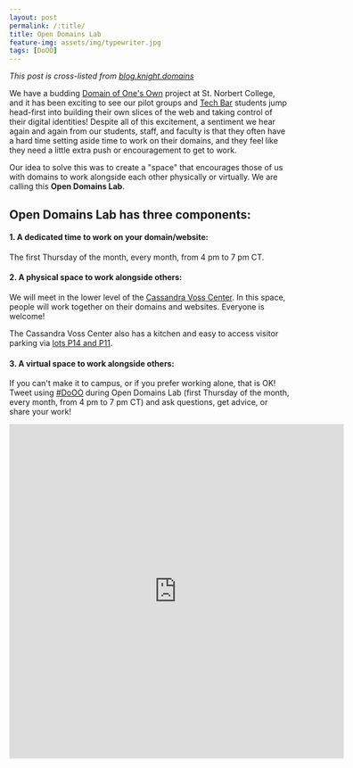 ```yaml
---
layout: post
permalink: /:title/
title: Open Domains Lab
feature-img: assets/img/typewriter.jpg
tags: [DoOO]
---
```

_This post is cross-listed from [blog.knight.domains](https://blog.knight.domains/thinkdeeper/open-domains-lab/)_

We have a budding [Domain of One's Own](https://knight.domains/) project at St. Norbert College, and it has been exciting to see our pilot groups and [Tech Bar](https://www.snc.edu/its/services/techbar.html) students jump head-first into building their own slices of the web and taking control of their digital identities! Despite all of this excitement, a sentiment we hear again and again from our students, staff, and faculty is that they often have a hard time setting aside time to work on their domains, and they feel like they need a little extra push or encouragement to get to work.

Our idea to solve this was to create a "space" that encourages those of us with domains to work alongside each other physically or virtually. We are calling this **Open Domains Lab**.

## Open Domains Lab has three components:

#### 1. A dedicated time to work on your domain/website:
The first Thursday of the month, every month, from 4 pm to 7 pm CT.

#### 2. A physical space to work alongside others:
We will meet in the lower level of the [Cassandra Voss Center](https://www.snc.edu/cvc/). In this space, people will work together on their domains and websites. Everyone is welcome!

The Cassandra Voss Center also has a kitchen and easy to access visitor parking via [lots P14 and P11](http://www.snc.edu/parking/docs/parkingmap.pdf).

#### 3. A virtual space to work alongside others:
If you can't make it to campus, or if you prefer working alone, that is OK! Tweet using [#DoOO](https://twitter.com/search?f=tweets&q=%23DoOO&src=typd) during Open Domains Lab (first Thursday of the month, every month, from 4 pm to 7 pm CT) and ask questions, get advice, or share your work!

<iframe src="https://calendar.google.com/calendar/embed?showNav=0&amp;showDate=0&amp;showPrint=0&amp;showTabs=0&amp;showCalendars=0&amp;mode=AGENDA&amp;height=400&amp;wkst=1&amp;bgcolor=%23FFFFFF&amp;src=snc.edu_to9u3aus505os160428pm0krdk%40group.calendar.google.com&amp;color=%2342104A&amp;ctz=America%2FChicago" style="border-width:0" width="600" height="600" frameborder="0" scrolling="no"></iframe>
